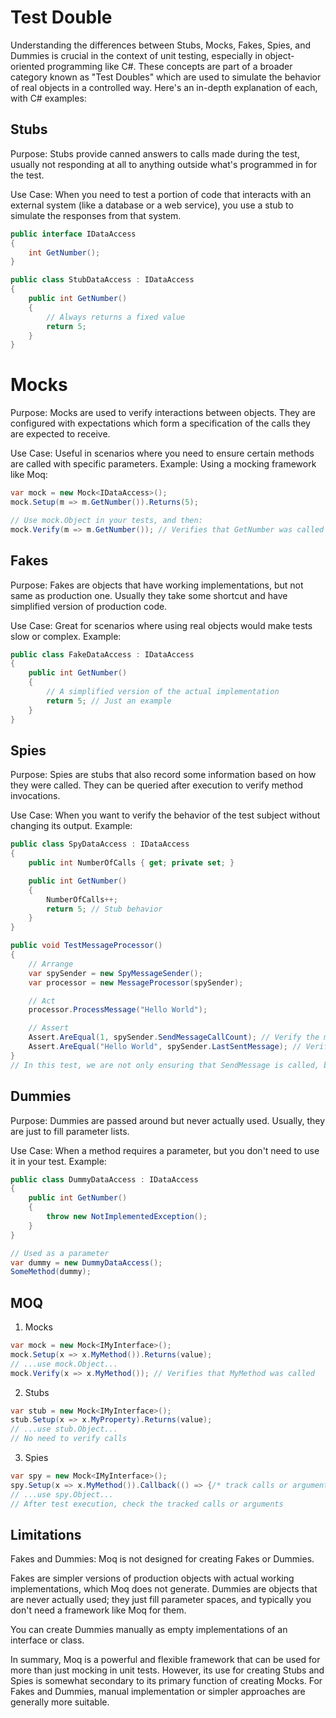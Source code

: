 # Test Double

Understanding the differences between Stubs, Mocks, Fakes, Spies, and Dummies is crucial in the context of unit testing, especially in object-oriented programming like C#. These concepts are part of a broader category known as "Test Doubles" which are used to simulate the behavior of real objects in a controlled way. Here's an in-depth explanation of each, with C# examples:

## Stubs
Purpose: Stubs provide canned answers to calls made during the test, usually not responding at all to anything outside what's programmed in for the test.

Use Case: When you need to test a portion of code that interacts with an external system (like a database or a web service), you use a stub to simulate the responses from that system.

```cs
public interface IDataAccess
{
    int GetNumber();
}

public class StubDataAccess : IDataAccess
{
    public int GetNumber()
    {
        // Always returns a fixed value
        return 5;
    }
}
```

# Mocks
Purpose: Mocks are used to verify interactions between objects. They are configured with expectations which form a specification of the calls they are expected to receive.

Use Case: Useful in scenarios where you need to ensure certain methods are called with specific parameters.
Example: Using a mocking framework like Moq:

```cs
var mock = new Mock<IDataAccess>();
mock.Setup(m => m.GetNumber()).Returns(5);

// Use mock.Object in your tests, and then:
mock.Verify(m => m.GetNumber()); // Verifies that GetNumber was called

```

## Fakes
Purpose: Fakes are objects that have working implementations, but not same as production one. Usually they take some shortcut and have simplified version of production code.

Use Case: Great for scenarios where using real objects would make tests slow or complex.
Example:
```cs
public class FakeDataAccess : IDataAccess
{
    public int GetNumber()
    {
        // A simplified version of the actual implementation
        return 5; // Just an example
    }
}
```

## Spies
Purpose: Spies are stubs that also record some information based on how they were called. They can be queried after execution to verify method invocations.

Use Case: When you want to verify the behavior of the test subject without changing its output.
Example:
```cs
public class SpyDataAccess : IDataAccess
{
    public int NumberOfCalls { get; private set; }

    public int GetNumber()
    {
        NumberOfCalls++;
        return 5; // Stub behavior
    }
}

public void TestMessageProcessor()
{
    // Arrange
    var spySender = new SpyMessageSender();
    var processor = new MessageProcessor(spySender);

    // Act
    processor.ProcessMessage("Hello World");

    // Assert
    Assert.AreEqual(1, spySender.SendMessageCallCount); // Verify the method was called once
    Assert.AreEqual("Hello World", spySender.LastSentMessage); // Verify the message content
}
// In this test, we are not only ensuring that SendMessage is called, but also verifying that it is called the correct number of times and with the correct data. This makes the Spy a powerful tool for testing behavior, especially when the output of the methods is not directly observable or when the state change is internal.
```

## Dummies
Purpose: Dummies are passed around but never actually used. Usually, they are just to fill parameter lists.

Use Case: When a method requires a parameter, but you don't need to use it in your test.
Example:

```cs
public class DummyDataAccess : IDataAccess
{
    public int GetNumber()
    {
        throw new NotImplementedException();
    }
}

// Used as a parameter
var dummy = new DummyDataAccess();
SomeMethod(dummy);

```

## MOQ

1. Mocks
```cs
var mock = new Mock<IMyInterface>();
mock.Setup(x => x.MyMethod()).Returns(value);
// ...use mock.Object...
mock.Verify(x => x.MyMethod()); // Verifies that MyMethod was called

```
2. Stubs
```cs
var stub = new Mock<IMyInterface>();
stub.Setup(x => x.MyProperty).Returns(value);
// ...use stub.Object...
// No need to verify calls

```
3. Spies
```cs
var spy = new Mock<IMyInterface>();
spy.Setup(x => x.MyMethod()).Callback(() => {/* track calls or arguments here */});
// ...use spy.Object...
// After test execution, check the tracked calls or arguments

```

## Limitations
Fakes and Dummies: Moq is not designed for creating Fakes or Dummies. 

Fakes are simpler versions of production objects with actual working implementations, which Moq does not generate. 
Dummies are objects that are never actually used; they just fill parameter spaces, and typically you don't need a framework like Moq for them. 

You can create Dummies manually as empty implementations of an interface or class.


In summary, Moq is a powerful and flexible framework that can be used for more than just mocking in unit tests. However, its use for creating Stubs and Spies is somewhat secondary to its primary function of creating Mocks. For Fakes and Dummies, manual implementation or simpler approaches are generally more suitable.